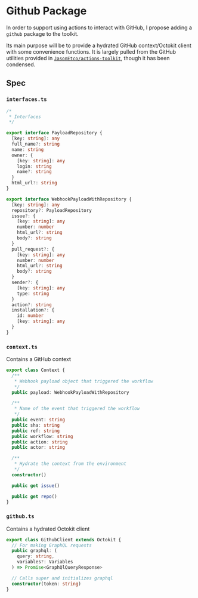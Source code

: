 # Github Package

In order to support using actions to interact with GitHub, I propose adding a `github` package to the toolkit.

Its main purpose will be to provide a hydrated GitHub context/Octokit client with some convenience functions. It is largely pulled from the GitHub utilities provided in [`JasonEtco/actions-toolkit`](https://github.com/JasonEtco/actions-toolkit), though it has been condensed.

## Spec

### `interfaces.ts`

```ts
/*
 * Interfaces
 */

export interface PayloadRepository {
  [key: string]: any
  full_name?: string
  name: string
  owner: {
    [key: string]: any
    login: string
    name?: string
  }
  html_url?: string
}

export interface WebhookPayloadWithRepository {
  [key: string]: any
  repository?: PayloadRepository
  issue?: {
    [key: string]: any
    number: number
    html_url?: string
    body?: string
  }
  pull_request?: {
    [key: string]: any
    number: number
    html_url?: string
    body?: string
  }
  sender?: {
    [key: string]: any
    type: string
  }
  action?: string
  installation?: {
    id: number
    [key: string]: any
  }
}
```

### `context.ts`

Contains a GitHub context

```ts
export class Context {
  /**
   * Webhook payload object that triggered the workflow
   */
  public payload: WebhookPayloadWithRepository

  /**
   * Name of the event that triggered the workflow
   */
  public event: string
  public sha: string
  public ref: string
  public workflow: string
  public action: string
  public actor: string

  /**
   * Hydrate the context from the environment
   */
  constructor()

  public get issue()

  public get repo()
}
```

### `github.ts`

Contains a hydrated Octokit client

```ts
export class GithubClient extends Octokit {
  // For making GraphQL requests
  public graphql: (
    query: string,
    variables?: Variables
  ) => Promise<GraphQlQueryResponse>

  // Calls super and initializes graphql
  constructor(token: string)
}
```
